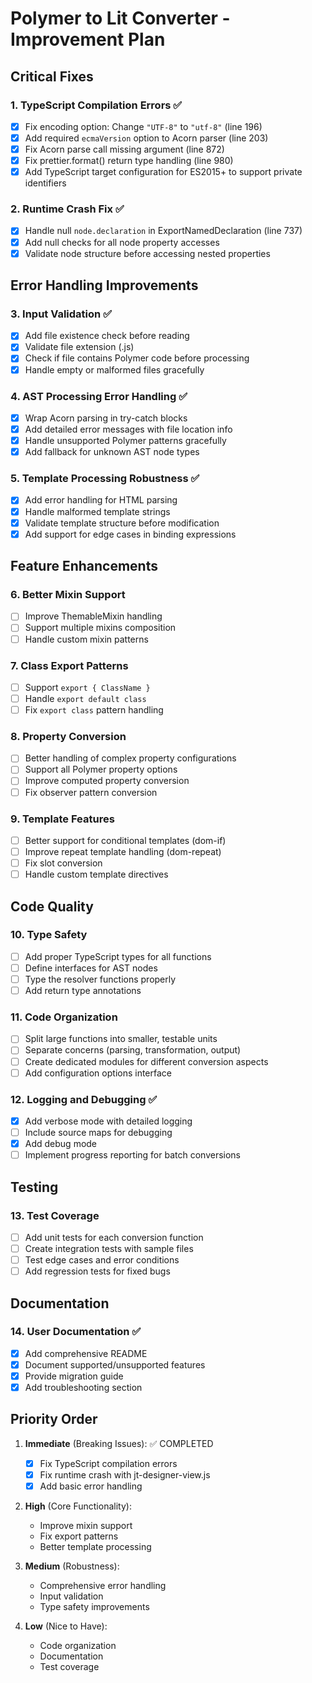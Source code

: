 # Polymer to Lit Converter - Improvement Plan

## Critical Fixes

### 1. TypeScript Compilation Errors ✅
- [x] Fix encoding option: Change `"UTF-8"` to `"utf-8"` (line 196)
- [x] Add required `ecmaVersion` option to Acorn parser (line 203)
- [x] Fix Acorn parse call missing argument (line 872)
- [x] Fix prettier.format() return type handling (line 980)
- [x] Add TypeScript target configuration for ES2015+ to support private identifiers

### 2. Runtime Crash Fix ✅
- [x] Handle null `node.declaration` in ExportNamedDeclaration (line 737)
- [x] Add null checks for all node property accesses
- [x] Validate node structure before accessing nested properties

## Error Handling Improvements

### 3. Input Validation ✅
- [x] Add file existence check before reading
- [x] Validate file extension (.js)
- [x] Check if file contains Polymer code before processing
- [x] Handle empty or malformed files gracefully

### 4. AST Processing Error Handling ✅
- [x] Wrap Acorn parsing in try-catch blocks
- [x] Add detailed error messages with file location info
- [x] Handle unsupported Polymer patterns gracefully
- [x] Add fallback for unknown AST node types

### 5. Template Processing Robustness ✅
- [x] Add error handling for HTML parsing
- [x] Handle malformed template strings
- [x] Validate template structure before modification
- [x] Add support for edge cases in binding expressions

## Feature Enhancements

### 6. Better Mixin Support
- [ ] Improve ThemableMixin handling
- [ ] Support multiple mixins composition
- [ ] Handle custom mixin patterns

### 7. Class Export Patterns
- [ ] Support `export { ClassName }`
- [ ] Handle `export default class`
- [ ] Fix `export class` pattern handling

### 8. Property Conversion
- [ ] Better handling of complex property configurations
- [ ] Support all Polymer property options
- [ ] Improve computed property conversion
- [ ] Fix observer pattern conversion

### 9. Template Features
- [ ] Better support for conditional templates (dom-if)
- [ ] Improve repeat template handling (dom-repeat)
- [ ] Fix slot conversion
- [ ] Handle custom template directives

## Code Quality

### 10. Type Safety
- [ ] Add proper TypeScript types for all functions
- [ ] Define interfaces for AST nodes
- [ ] Type the resolver functions properly
- [ ] Add return type annotations

### 11. Code Organization
- [ ] Split large functions into smaller, testable units
- [ ] Separate concerns (parsing, transformation, output)
- [ ] Create dedicated modules for different conversion aspects
- [ ] Add configuration options interface

### 12. Logging and Debugging ✅
- [x] Add verbose mode with detailed logging
- [ ] Include source maps for debugging
- [x] Add debug mode
- [ ] Implement progress reporting for batch conversions

## Testing

### 13. Test Coverage
- [ ] Add unit tests for each conversion function
- [ ] Create integration tests with sample files
- [ ] Test edge cases and error conditions
- [ ] Add regression tests for fixed bugs

## Documentation

### 14. User Documentation ✅
- [x] Add comprehensive README
- [x] Document supported/unsupported features
- [x] Provide migration guide
- [x] Add troubleshooting section

## Priority Order

1. **Immediate** (Breaking Issues): ✅ COMPLETED
   - [x] Fix TypeScript compilation errors
   - [x] Fix runtime crash with jt-designer-view.js
   - [x] Add basic error handling

2. **High** (Core Functionality):
   - Improve mixin support
   - Fix export patterns
   - Better template processing

3. **Medium** (Robustness):
   - Comprehensive error handling
   - Input validation
   - Type safety improvements

4. **Low** (Nice to Have):
   - Code organization
   - Documentation
   - Test coverage